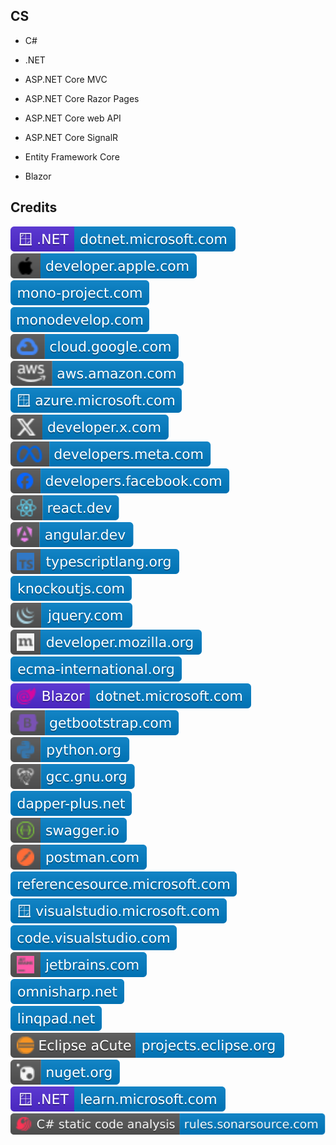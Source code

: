 CS
--

- C#

- .NET

- ASP.NET Core MVC

- ASP.NET Core Razor Pages

- ASP.NET Core web API

- ASP.NET Core SignalR

- Entity Framework Core

- Blazor

Credits
-------
[![image](
Credits/dotnet.microsoft.com.svg?raw=true)](https://dotnet.microsoft.com/)  
[![image](
Credits/developer.apple.com.svg?raw=true)](https://developer.apple.com/)  
[![image](
Credits/mono-project.com.svg?raw=true)](https://mono-project.com/)  
[![image](
Credits/monodevelop.com.svg?raw=true)](https://monodevelop.com/)  
[![image](
Credits/cloud.google.com.svg?raw=true)](https://cloud.google.com)  
[![image](
Credits/aws.amazon.com.svg?raw=true)](https://aws.amazon.com/)  
[![image](
Credits/azure.microsoft.com.svg?raw=true)](https://azure.microsoft.com/)  
[![image](
Credits/developer.x.com.svg?raw=true)](https://developer.x.com/)  
[![image](
Credits/developers.meta.com.svg?raw=true)](https://developers.meta.com/)  
[![image](
Credits/developers.facebook.com.svg?raw=true)](https://developers.facebook.com/)  
[![image](
Credits/react.dev.svg?raw=true)](https://react.dev/)  
[![image](
Credits/angular.dev.svg?raw=true)](https://angular.dev/)  
[![image](
Credits/typescriptlang.org.svg?raw=true)](https://typescriptlang.org/)  
[![image](
Credits/knockoutjs.com.svg?raw=true)](https://knockoutjs.com/)  
[![image](
Credits/jquery.com.svg?raw=true)](https://jquery.com/)  
[![image](
Credits/developer.mozilla.org.svg?raw=true)](https://developer.mozilla.org/)  
[![image](
Credits/ecma-international.org.svg?raw=true)](https://ecma-international.org/)  
[![image](
Credits/Blazor-dotnet.microsoft.com.svg?raw=true)](https://dotnet.microsoft.com/apps/aspnet/web-apps/blazor/)
[![image](
Credits/getbootstrap.com.svg?raw=true)](https://getbootstrap.com/)  
[![image](
Credits/python.org.svg?raw=true)](https://python.org/)  
[![image](
Credits/gcc.gnu.org.svg?raw=true)](https://gcc.gnu.org/)  
[![image](
Credits/dapper-plus.net.svg?raw=true)](https://dapper-plus.net/)  
[![image](
Credits/swagger.io.svg?raw=true)](https://swagger.io/)  
[![image](
Credits/postman.com.svg?raw=true)](https://postman.com/)  
[![image](
Credits/referencesource.microsoft.com.svg?raw=true)](https://referencesource.microsoft.com/)  
[![image](
Credits/visualstudio.microsoft.com.svg?raw=true)](https://visualstudio.microsoft.comm/)  
[![image](
Credits/code.visualstudio.com.svg?raw=true)](https://code.visualstudio.com/)  
[![image](
Credits/jetbrains.com.svg?raw=true)](https://jetbrains.com/)  
[![image](
Credits/omnisharp.net.svg?raw=true)](https://omnisharp.net/)  
[![image](
Credits/linqpad.net.svg?raw=true)](https://linqpad.net/)  
[![image](
Credits/Eclipse-aCute-projects.eclipse.org.svg?raw=true)](https://projects.eclipse.org/)  
[![image](
Credits/nuget.org.svg?raw=true)](https://nuget.org/)  
[![image](
Credits/CS.NET-learn.microsoft.com.svg?raw=true)](https://learn.microsoft.com/)  
[![image](
Credits/CS-static-code-analysis-rules.sonarsource.com.svg?raw=true)](https://rules.sonarsource.com/csharp/)
